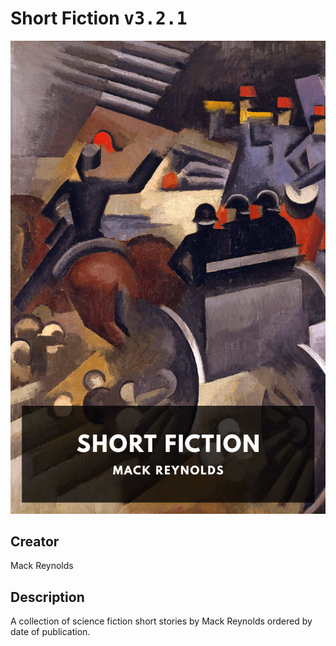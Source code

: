 
# Short Fiction <kbd>v3.2.1</kbd>

<center>
  <img src="./cover-1024.jpg"/>
</center>

## Creator
Mack Reynolds

## Description
A collection of science fiction short stories by Mack Reynolds ordered by date of publication.
